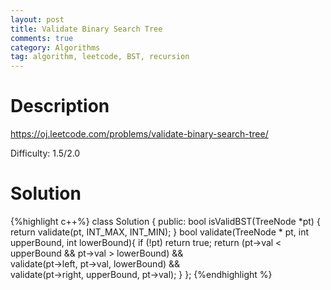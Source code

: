 ```yaml
---
layout: post
title: Validate Binary Search Tree
comments: true
category: Algorithms
tag: algorithm, leetcode, BST, recursion
---
```


# Description

https://oj.leetcode.com/problems/validate-binary-search-tree/

Difficulty: 1.5/2.0

# Solution


{%highlight c++%}
class Solution {
public:
	bool isValidBST(TreeNode *pt) {
		return validate(pt, INT_MAX, INT_MIN);
	}
	bool validate(TreeNode * pt, int upperBound, int lowerBound){
		if (!pt) return true;
		return (pt->val < upperBound && pt->val > lowerBound) && \
		validate(pt->left, pt->val, lowerBound) && \
		validate(pt->right, upperBound, pt->val);
	}
};
{%endhighlight %}

